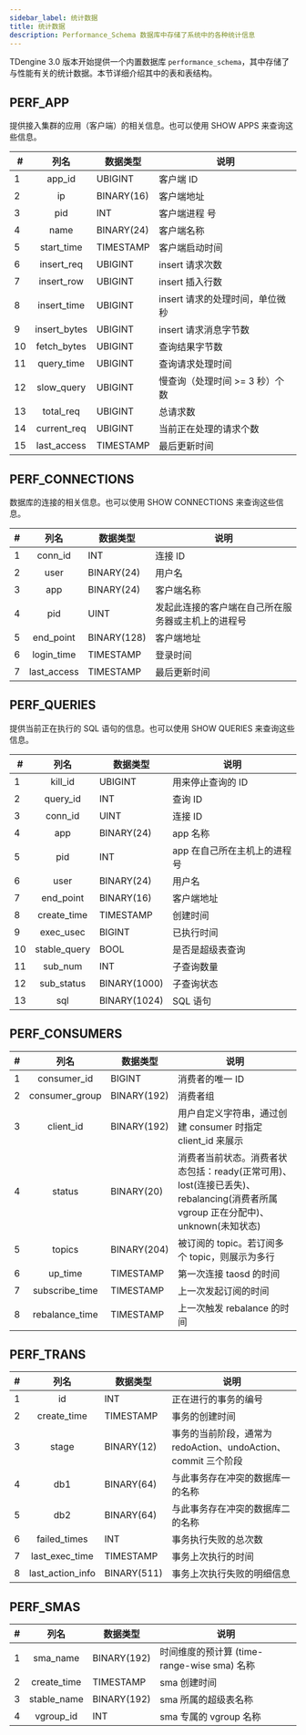 ```yaml
---
sidebar_label: 统计数据
title: 统计数据
description: Performance_Schema 数据库中存储了系统中的各种统计信息
---
```


TDengine 3.0 版本开始提供一个内置数据库 `performance_schema`，其中存储了与性能有关的统计数据。本节详细介绍其中的表和表结构。

## PERF_APP

提供接入集群的应用（客户端）的相关信息。也可以使用 SHOW APPS 来查询这些信息。

| #   |   **列名**   | **数据类型** | **说明**                        |
| --- | :----------: | ------------ | ------------------------------- |
| 1   |    app_id    | UBIGINT      | 客户端 ID                       |
| 2   |      ip      | BINARY(16)   | 客户端地址                      |
| 3   |     pid      | INT          | 客户端进程 号                   |
| 4   |     name     | BINARY(24)   | 客户端名称                      |
| 5   |  start_time  | TIMESTAMP    | 客户端启动时间                  |
| 6   |  insert_req  | UBIGINT      | insert 请求次数                 |
| 7   |  insert_row  | UBIGINT      | insert 插入行数                 |
| 8   | insert_time  | UBIGINT      | insert 请求的处理时间，单位微秒 |
| 9   | insert_bytes | UBIGINT      | insert 请求消息字节数           |
| 10  | fetch_bytes  | UBIGINT      | 查询结果字节数                  |
| 11  |  query_time  | UBIGINT      | 查询请求处理时间                |
| 12  |  slow_query  | UBIGINT      | 慢查询（处理时间 >= 3 秒）个数  |
| 13  |  total_req   | UBIGINT      | 总请求数                        |
| 14  | current_req  | UBIGINT      | 当前正在处理的请求个数          |
| 15  | last_access  | TIMESTAMP    | 最后更新时间                    |

## PERF_CONNECTIONS

数据库的连接的相关信息。也可以使用 SHOW CONNECTIONS 来查询这些信息。

| #   |  **列名**   | **数据类型** | **说明**                                           |
| --- | :---------: | ------------ | -------------------------------------------------- |
| 1   |   conn_id   | INT          | 连接 ID                                            |
| 2   |    user     | BINARY(24)   | 用户名                                             |
| 3   |     app     | BINARY(24)   | 客户端名称                                         |
| 4   |     pid     | UINT         | 发起此连接的客户端在自己所在服务器或主机上的进程号 |
| 5   |  end_point  | BINARY(128)  | 客户端地址                                         |
| 6   | login_time  | TIMESTAMP    | 登录时间                                           |
| 7   | last_access | TIMESTAMP    | 最后更新时间                                       |

## PERF_QUERIES

提供当前正在执行的 SQL 语句的信息。也可以使用 SHOW QUERIES 来查询这些信息。

| #   |   **列名**   | **数据类型** | **说明**                     |
| --- | :----------: | ------------ | ---------------------------- |
| 1   |   kill_id    | UBIGINT      | 用来停止查询的 ID            |
| 2   |   query_id   | INT          | 查询 ID                      |
| 3   |   conn_id    | UINT         | 连接 ID                      |
| 4   |     app      | BINARY(24)   | app 名称                     |
| 5   |     pid      | INT          | app 在自己所在主机上的进程号 |
| 6   |     user     | BINARY(24)   | 用户名                       |
| 7   |  end_point   | BINARY(16)   | 客户端地址                   |
| 8   | create_time  | TIMESTAMP    | 创建时间                     |
| 9   |  exec_usec   | BIGINT       | 已执行时间                   |
| 10  | stable_query | BOOL         | 是否是超级表查询             |
| 11  |   sub_num    | INT          | 子查询数量                   |
| 12  |  sub_status  | BINARY(1000) | 子查询状态                   |
| 13  |     sql      | BINARY(1024) | SQL 语句                     |

## PERF_CONSUMERS

| #   |    **列名**    | **数据类型** | **说明**                                                    |
| --- | :------------: | ------------ | ----------------------------------------------------------- |
| 1   |  consumer_id   | BIGINT       | 消费者的唯一 ID                                             |
| 2   | consumer_group | BINARY(192)  | 消费者组                                                    |
| 3   |   client_id    | BINARY(192)  | 用户自定义字符串，通过创建 consumer 时指定 client_id 来展示 |
| 4   |     status     | BINARY(20)   | 消费者当前状态。消费者状态包括：ready(正常可用)、 lost(连接已丢失)、 rebalancing(消费者所属 vgroup 正在分配中)、unknown(未知状态)|
| 5   |     topics     | BINARY(204)  | 被订阅的 topic。若订阅多个 topic，则展示为多行              |
| 6   |    up_time     | TIMESTAMP    | 第一次连接 taosd 的时间                                     |
| 7   | subscribe_time | TIMESTAMP    | 上一次发起订阅的时间                                        |
| 8   | rebalance_time | TIMESTAMP    | 上一次触发 rebalance 的时间                                 |

## PERF_TRANS

| #   |     **列名**     | **数据类型** | **说明**                                                       |
| --- | :--------------: | ------------ | -------------------------------------------------------------- |
| 1   |        id        | INT          | 正在进行的事务的编号                                           |
| 2   |   create_time    | TIMESTAMP    | 事务的创建时间                                                 |
| 3   |      stage       | BINARY(12)   | 事务的当前阶段，通常为 redoAction、undoAction、commit 三个阶段 |
| 4   |       db1        | BINARY(64)   | 与此事务存在冲突的数据库一的名称                               |
| 5   |       db2        | BINARY(64)   | 与此事务存在冲突的数据库二的名称                               |
| 6   |   failed_times   | INT          | 事务执行失败的总次数                                           |
| 7   |  last_exec_time  | TIMESTAMP    | 事务上次执行的时间                                             |
| 8   | last_action_info | BINARY(511)  | 事务上次执行失败的明细信息                                     |

## PERF_SMAS

| #   |  **列名**   | **数据类型** | **说明**                                    |
| --- | :---------: | ------------ | ------------------------------------------- |
| 1   |  sma_name   | BINARY(192)  | 时间维度的预计算 (time-range-wise sma) 名称 |
| 2   | create_time | TIMESTAMP    | sma 创建时间                                |
| 3   | stable_name | BINARY(192)  | sma 所属的超级表名称                        |
| 4   |  vgroup_id  | INT          | sma 专属的 vgroup 名称                      |
